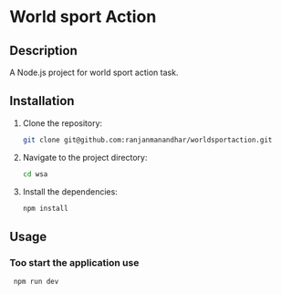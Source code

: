 # World sport Action

## Description

A Node.js project for world sport action task.

## Installation

1. Clone the repository:
   ```bash
   git clone git@github.com:ranjanmanandhar/worldsportaction.git

2. Navigate to the project directory:
    ```bash
    cd wsa

3. Install the dependencies:
    ```bash
    npm install

## Usage

### Too start the application use
   ```bash
	npm run dev

